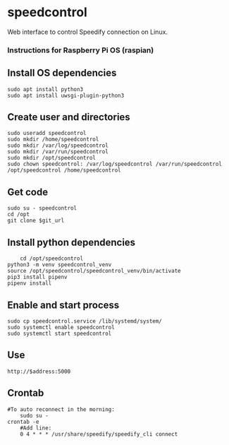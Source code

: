 # speedcontrol
Web interface to control Speedify connection on Linux.

### Instructions for Raspberry Pi OS (raspian)

## Install OS dependencies
	sudo apt install python3
	sudo apt install uwsgi-plugin-python3

## Create user and directories
	sudo useradd speedcontrol
	sudo mkdir /home/speedcontrol
	sudo mkdir /var/log/speedcontrol
	sudo mkdir /var/run/speedcontrol
	sudo mkdir /opt/speedcontrol
	sudo chown speedcontrol: /var/log/speedcontrol /var/run/speedcontrol /opt/speedcontrol /home/speedcontrol

## Get code
	sudo su - speedcontrol
	cd /opt
	git clone $git_url

## Install python dependencies
        cd /opt/speedcontrol
	python3 -m venv speedcontrol_venv
	source /opt/speedcontrol/speedcontrol_venv/bin/activate
	pip3 install pipenv
	pipenv install

## Enable and start process
	sudo cp speedcontrol.service /lib/systemd/system/
	sudo systemctl enable speedcontrol
	sudo systemctl start speedcontrol

## Use
	http://$address:5000

## Crontab
	#To auto reconnect in the morning:
        sudo su -
	crontab -e
        #Add line:
        0 4 * * * /usr/share/speedify/speedify_cli connect
	
